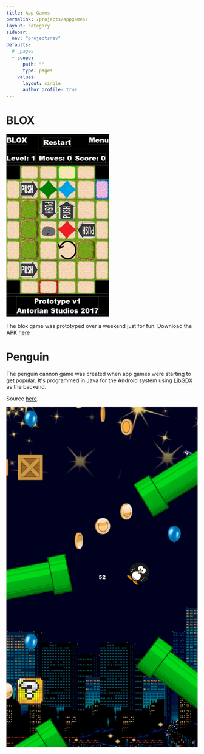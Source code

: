 ```yaml
---
title: App Games
permalink: /projects/appgames/
layout: category
sidebar:
  nav: "projectsnav"
defaults:
  # _pages
  - scope:
      path: ""
      type: pages
    values:
      layout: single
      author_profile: true
---
```

# BLOX

 <img src="/assets/blox.jpg" width="270" height="480">

The blox game was prototyped over a weekend just for fun. Download the APK [here](/assets/Blox-proto5.apk)

# Penguin
The penguin cannon game was created when app games were starting to get popular. It's programmed in Java for the Android system using [LibGDX](https://libgdx.badlogicgames.com/) as the backend.

Source [here](https://bitbucket.org/tjb1991/cannongame/src/master/).


![alt text][screenshot]

[screenshot1]: /assets/blox.jpg "BLOX"
[screenshot]: /assets/penguin.jpg "Penguin"
